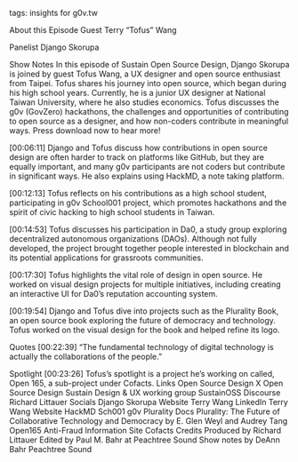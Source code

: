 
tags: insights for g0v.tw


About this Episode
Guest
Terry “Tofus” Wang

Panelist
Django Skorupa

Show Notes
In this episode of Sustain Open Source Design, Django Skorupa is joined by guest Tofus Wang, a UX designer and open source enthusiast from Taipei. Tofus shares his journey into open source, which began during his high school years. Currently, he is a junior UX designer at National Taiwan University, where he also studies economics. Tofus discusses the g0v (GovZero) hackathons, the challenges and opportunities of contributing to open source as a designer, and how non-coders contribute in meaningful ways. Press download now to hear more!

[00:06:11] Django and Tofus discuss how contributions in open source design are often harder to track on platforms like GitHub, but they are equally important, and many g0v participants are not coders but contribute in significant ways. He also explains using HackMD, a note taking platform.

[00:12:13] Tofus reflects on his contributions as a high school student, participating in g0v School001 project, which promotes hackathons and the spirit of civic hacking to high school students in Taiwan.

[00:14:53] Tofus discusses his participation in Da0, a study group exploring decentralized autonomous organizations (DAOs). Although not fully developed, the project brought together people interested in blockchain and its potential applications for grassroots communities.

[00:17:30] Tofus highlights the vital role of design in open source. He worked on visual design projects for multiple initiatives, including creating an interactive UI for Da0’s reputation accounting system.

[00:19:54] Django and Tofus dive into projects such as the Plurality Book, an open source book exploring the future of democracy and technology. Tofus worked on the visual design for the book and helped refine its logo.

Quotes
[00:22:39] “The fundamental technology of digital technology is actually the collaborations of the people.”

Spotlight
[00:23:26] Tofus’s spotlight is a project he’s working on called, Open 165, a sub-project under Cofacts.
Links
Open Source Design X
Open Source Design
Sustain Design & UX working group
SustainOSS Discourse
Richard Littauer Socials
Django Skorupa Website
Terry Wang LinkedIn
Terry Wang Website
HackMD
Sch001 g0v
Plurality Docs
Plurality: The Future of Collaborative Technology and Democracy by E. Glen Weyl and Audrey Tang
Open165 Anti-Fraud Information Site
Cofacts
Credits
Produced by Richard Littauer
Edited by Paul M. Bahr at Peachtree Sound
Show notes by DeAnn Bahr Peachtree Sound